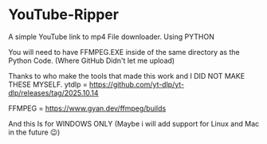 # YouTube-Ripper
A simple YouTube link to mp4 File downloader. Using PYTHON

You will need to have FFMPEG.EXE inside of the same directory as the Python Code. (Where GitHub Didn't let me upload)

Thanks to who make the tools that made this work and I DID NOT MAKE THESE MYSELF.
ytdlp = 
https://github.com/yt-dlp/yt-dlp/releases/tag/2025.10.14

FFMPEG = 
https://www.gyan.dev/ffmpeg/builds

And this Is for WINDOWS ONLY
(Maybe i will add support for Linux and Mac in the future 😉)
